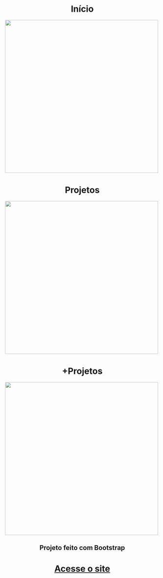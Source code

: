 
<h1 align="center">Início</h1>

<!--  INICIO-->

  <img height="500em" src="https://cdn.discordapp.com/attachments/971490256543170694/975580943022718977/firstpage.png">
 
<!--  SOBRE -->
<h1 align="center">Projetos</h1>

<img height="500em" src="https://cdn.discordapp.com/attachments/971490256543170694/975580943295328276/secondpage.png">

<!-- SERVIÇOS -->
<h1 align="center">+Projetos</h1>
<img height="500em" src="https://cdn.discordapp.com/attachments/971490256543170694/975580943593140234/threepage.png">

<h2 align="center">Projeto feito com Bootstrap</h2>
<h1 align="center"><a href="https://romulo-queiroz.github.io/Galeria/">Acesse o site</a></h1>
